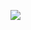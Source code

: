 <!--
id: 8561037367
link: http://tumblr.atmos.org/post/8561037367
slug: 
date: Sat Aug 06 2011 09:32:37 GMT-0700 (PDT)
publish: 2011-08-06
tags: 
title: 
-->


![](http://24.media.tumblr.com/tumblr_lpbk1t9Bhs1qbt61go1_500.png)

